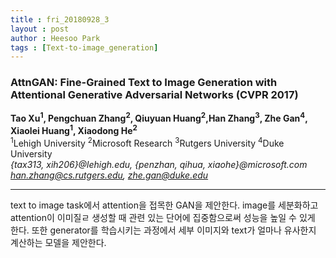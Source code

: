 ```yaml
---
title : fri_20180928_3
layout : post
author : Heesoo Park
tags : [Text-to-image_generation]
---
```


<h3>AttnGAN: Fine-Grained Text to Image Generation with Attentional Generative Adversarial Networks (CVPR 2017) </h3>


<p>

<b>Tao Xu<sup>1</sup>, Pengchuan Zhang<sup>2</sup>, Qiuyuan Huang<sup>2</sup>,Han Zhang<sup>3</sup>, Zhe Gan<sup>4</sup>, Xiaolei Huang<sup>1</sup>, Xiaodong He<sup>2</sup></b><br/>
<sup>1</sup>Lehigh University <sup>2</sup>Microsoft Research <sup>3</sup>Rutgers University <sup>4</sup>Duke University<br/>
<em>{tax313, xih206}@lehigh.edu, {penzhan, qihua, xiaohe}@microsoft.com</em><br/>
<em>han.zhang@cs.rutgers.edu, zhe.gan@duke.edu</em><br/>


</p>

<hr />
<p>
text to image task에서 attention을 접목한 GAN을 제안한다. image를 세분화하고 attention이 이미질ㄹ 생성할 때 관련 있는 단어에 집중함으로써 성능을 높일 수 있게 한다. 또한 generator를 학습시키는 과정에서 세부 이미지와 text가 얼마나 유사한지 계산하는 모델을 제안한다.<br/>

</p>